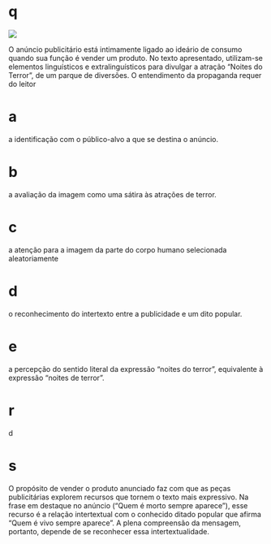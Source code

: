 # q
![](https://firebasestorage.googleapis.com/v0/b/firebase-enemio.appspot.com/o/questoes%2F836%2Fb13579ed-da85-64e5-181a-257327e03fbe.png?alt=media\&token=6f9c381c-7a14-49a0-ac70-e7be97f2b543)

O anúncio publicitário está intimamente ligado ao ideário de consumo quando sua função é vender um produto. No texto apresentado, utilizam-se elementos linguísticos e extralinguísticos para divulgar a atração “Noites do Terror”, de um parque de diversões. O entendimento da propaganda requer do leitor

# a
a identificação com o público-alvo a que se destina o anúncio.

# b
a avaliação da imagem como uma sátira às atrações de terror.

# c
a atenção para a imagem da parte do corpo humano selecionada aleatoriamente

# d
o reconhecimento do intertexto entre a publicidade e um dito popular.

# e
a percepção do sentido literal da expressão “noites do terror”, equivalente à expressão “noites de terror”.

# r
d

# s
O propósito de vender o produto anunciado faz com que as peças publicitárias explorem recursos que tornem o texto mais expressivo. Na frase em destaque no anúncio (“Quem é morto sempre aparece”), esse recurso é a relação intertextual com o conhecido ditado popular que afirma “Quem é vivo sempre aparece”. A plena compreensão da mensagem, portanto, depende de se reconhecer essa intertextualidade.
